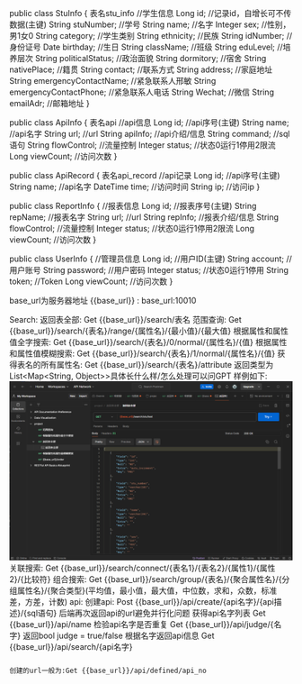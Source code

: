 public class StuInfo {
表名stu_info
//学生信息
    Long id;			            //记录id，自增长可不传数据(主键)
    String stuNumber;		        //学号
    String name;			        //名字
    Integer sex;			        //性别，男1女0
    String category;			    //学生类别
    String ethnicity;			    //民族
    String idNumber;			    //身份证号
    Date  birthday;			        //生日
    String className;		        //班级
    String eduLevel;                //培养层次
    String politicalStatus;         //政治面貌
    String dormitory;               //宿舍
    String nativePlace;             //籍贯
    String contact;                 //联系方式
    String address;                 //家庭地址
    String emergencyContactName;    //紧急联系人邢敏
    String emergencyContactPhone;   //紧急联系人电话
    String Wechat;                  //微信
    String emailAdr;                //邮箱地址
}

public class ApiInfo {
表名api
//api信息
    Long id;                     //api序号(主键)
    String name;                 //api名字
    String url;                     //url
    String apiInfo;                 //api介绍/信息
    String command;                 //sql语句
    String flowControl;             //流量控制
    Integer status;                 //状态0运行1停用2限流
    Long viewCount;                 //访问次数
}

public class ApiRecord {
表名api_record
//api记录
    Long id;                        //api序号(主键)
    String name;                    //api名字
    DateTime time;                  //访问时间
    String ip;                      //访问ip
}

public class ReportInfo {
//报表信息
    Long id;                        //报表序号(主键)
    String repName;                 //报表名字
    String url;                     //url
    String repInfo;                 //报表介绍/信息
    String flowControl;             //流量控制
    Integer status;                 //状态0运行1停用2限流
    Long viewCount;                 //访问次数
}

public class UserInfo {
//管理员信息
    Long id;                    //用户ID(主键)
    String account;                 //用户账号
    String password;                //用户密码
    Integer status;                 //状态0运行1停用
    String token;                   //Token
    Long viewCount;                 //访问次数
}

base_url为服务器地址
{{base_url}} : base_url:10010

Search:
    返回表全部:
    Get {{base_url}}/search/表名
    范围查询:
    Get {{base_url}}/search/{表名}/range/{属性名}/{最小值}/{最大值}
    根据属性和属性值全字搜索:
    Get {{base_url}}/search/{表名}/0/normal/{属性名}/{值}
    根据属性和属性值模糊搜索:
    Get {{base_url}}/search/{表名}/1/normal/{属性名}/{值}
    获得表名的所有属性名:
    Get {{base_url}}/search/{表名}/attribute                      返回类型为List<Map<String, Object>>具体长什么样/怎么处理可以问GPT
    样例如下:![img.png](img.png)
    关联搜索:
    Get {{base_url}}/search/connect/{表名1}/{表名2}/{属性1}/{属性2}/{比较符}
    组合搜索:
    Get {{base_url}}/search/group/{表名}/{聚合属性名}/{分组属性名}/{聚合类型}(平均值，最小值，最大值，中位数，求和，众数，标准差，方差，计数)
api:
    创建api:
    Post {{base_url}}/api/create/{api名字}/{api描述}/{sql语句}    后端再次返回api的url避免并行化问题
    获得api名字列表
    Get {{base_url}}/api/name
    检验api名字是否重复
    Get {{base_url}}/api/judge/{名字}     返回bool judge = true/false
    根据名字返回api信息
    Get {{base_url}}/api/search/{api名字}
###
    创建的url一般为:Get {{base_url}}/api/defined/api_no
###











